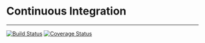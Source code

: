 # Continuous Integration
---
[![Build Status](https://travis-ci.org/bjarssus/continue-integration.svg?branch=master)](https://travis-ci.org/bjarssus/continue-integration)
[![Coverage Status](https://coveralls.io/repos/github/bjarssus/continue-integration/badge.svg)](https://coveralls.io/github/bjarssus/continue-integration)
